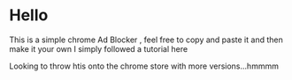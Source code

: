 # Hello 

This is a simple chrome Ad Blocker , feel free to copy and paste it and then make it your own I simply followed a tutorial here 

Looking to throw htis onto the chrome store with more versions...hmmmm 
